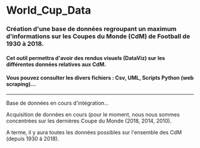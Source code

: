 # World_Cup_Data

### Création d'une base de données regroupant un maximum d'informations sur les Coupes du Monde (CdM) de Football de 1930 à 2018. 
#### Cet outil permettra d'avoir des rendus visuels (DataViz) sur les différentes données relatives aux CdM.
#### Vous pouvez consulter les divers fichiers : Csv, UML, Scripts Python (web scraping)...

*****************

Base de données en cours d'intégration...

Acquisition de données en cours (pour le moment, nous nous sommes concentrées sur les dernières Coupe du Monde (2018, 2014, 2010).

A terme, il y aura toutes les données possibles sur l'ensemble des CdM (depuis 1930 à 2018).
